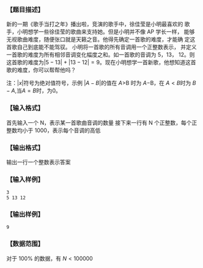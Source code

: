 ### 【题目描述】

新的一期《歌手当打之年》播出啦，竞演的歌手中，徐佳莹是小明最喜欢的
歌手，小明想学一些徐佳莹的歌曲来支持她。但是小明并不像 AP 学长一样，
能够无视歌曲难度，随便张口就是天籁之音。他得先确定一首歌的难度，才能确
定这首歌自己到底能不能驾驭。 小明将一首歌的所有音调用一个正整数表示，
并定义一首歌的难度为所有相邻音调变化幅度之和。如一首歌的音调为 5，13，
12。则这首歌的难度为$|5-13|+|13-12|=9$。现在小明想学一首新歌，他想知道这首
歌的难度，你可以帮帮他吗？ 
 
注：$|x|$符号为绝对值符号，示例 $|A-B|$的值在 $A>$B 时为 $A-$B，在 $A<B$时为 $B-A$,当$A=B$时，为$0$。

### 【输入格式】

首先输入一个 N，表示某一首歌曲音调的数量 
接下来一行有 N 个正整数，每个正整数均小于 1000，表示每个音调的高低

### 【输出格式】

输出一行一个整数表示答案

### 【输入样例】

```plaintext
3
5 13 12
```

### 【输出样例】 

```plaintext
9
```

### 【数据范围】

对于 100% 的数据，有 $N < 100000$
